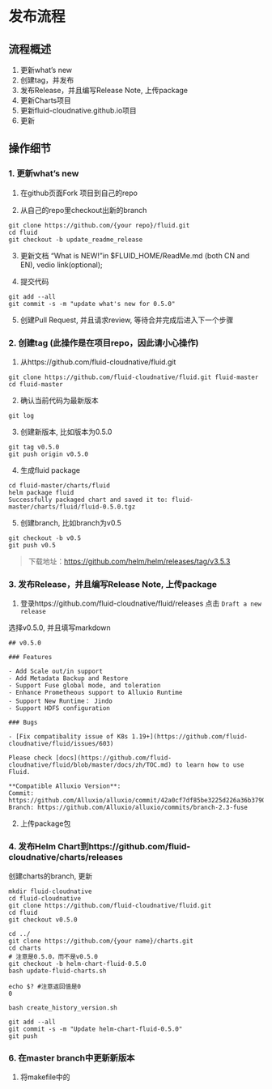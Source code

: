 # 发布流程

## 流程概述

1. 更新what’s new  
2. 创建tag，并发布
3. 发布Release，并且编写Release Note, 上传package
4. 更新Charts项目
5. 更新fluid-cloudnative.github.io项目
6. 更新


## 操作细节


### 1. 更新what’s new 

1. 在github页面Fork 项目到自己的repo

2. 从自己的repo里checkout出新的branch

```
git clone https://github.com/{your repo}/fluid.git
cd fluid
git checkout -b update_readme_release
```

3. 更新文档
“What is NEW!”in $FLUID_HOME/ReadMe.md (both CN and EN), vedio link(optional);

4. 提交代码

```
git add --all
git commit -s -m "update what's new for 0.5.0"
```

5. 创建Pull Request, 并且请求review, 等待合并完成后进入下一个步骤


### 2. 创建tag (此操作是在项目repo，因此请小心操作)

1. 从https://github.com/fluid-cloudnative/fluid.git

```
git clone https://github.com/fluid-cloudnative/fluid.git fluid-master
cd fluid-master
```

2. 确认当前代码为最新版本

```
git log
```

3. 创建新版本, 比如版本为0.5.0

```
git tag v0.5.0
git push origin v0.5.0
```

4. 生成fluid package

```
cd fluid-master/charts/fluid
helm package fluid
Successfully packaged chart and saved it to: fluid-master/charts/fluid/fluid-0.5.0.tgz
```

5. 创建branch, 比如branch为v0.5

```
git checkout -b v0.5
git push v0.5
```

> 下载地址：https://github.com/helm/helm/releases/tag/v3.5.3


### 3. 发布Release，并且编写Release Note, 上传package


1. 登录https://github.com/fluid-cloudnative/fluid/releases 点击 `Draft a new release`

选择v0.5.0, 并且填写markdown

```
## v0.5.0

### Features

- Add Scale out/in support
- Add Metadata Backup and Restore
- Support Fuse global mode, and toleration
- Enhance Prometheous support to Alluxio Runtime
- Support New Runtime： Jindo
- Support HDFS configuration

### Bugs

- [Fix compatibality issue of K8s 1.19+](https://github.com/fluid-cloudnative/fluid/issues/603)

Please check [docs](https://github.com/fluid-cloudnative/fluid/blob/master/docs/zh/TOC.md) to learn how to use Fluid.

**Compatible Alluxio Version**:
Commit: https://github.com/Alluxio/alluxio/commit/42a0cf7df85be3225d226a36b37908d04e8cb595
Branch: https://github.com/Alluxio/alluxio/commits/branch-2.3-fuse
```

2. 上传package包


### 4.  发布Helm Chart到https://github.com/fluid-cloudnative/charts/releases


创建charts的branch, 更新

```
mkdir fluid-cloudnative
cd fluid-cloudnative
git clone https://github.com/fluid-cloudnative/fluid.git
cd fluid
git checkout v0.5.0

cd ../
git clone https://github.com/{your name}/charts.git
cd charts
# 注意是0.5.0，而不是v0.5.0
git checkout -b helm-chart-fluid-0.5.0
bash update-fluid-charts.sh

echo $? #注意返回值是0
0

bash create_history_version.sh

git add --all
git commit -s -m "Update helm-chart-fluid-0.5.0"
git push
```

### 6. 在master branch中更新新版本

1. 将makefile中的
